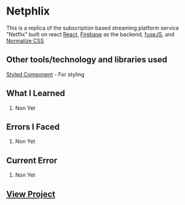 # Netphlix

This is a replica of the subscription based streaming platform service "Netflix" built on react [React](https://),  [Firebase](https://) as the backend, [fuseJS](https://), and [Normalize CSS](https://)

## Other tools/technology and libraries used

 [Styled Component](https://styled-components.com/) - For styling

## What I Learned

  1. Non Yet

## Errors I Faced

  1. Non Yet

## Current Error
  
  1. Non Yet

## [View Project](https://netphlix.vercel.app/)
